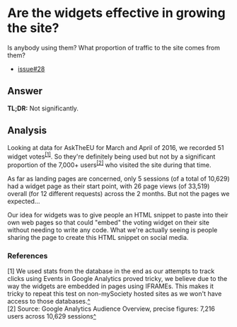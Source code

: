 # Are the widgets effective in growing the site?

Is anybody using them? What proportion of traffic to the site comes from them?

- [issue#28](https://github.com/mysociety/alaveteli-experiments/issues/28)

## Answer

**TL;DR:** Not significantly.

## Analysis

Looking at data for AskTheEU for March and April of 2016, we recorded 51 widget
votes<sup id="cite-1">[[1]](#ref-1)</sup>. So they're definitely being used but
not by a significant proportion of the 7,000+ users<sup id="cite-2">[[2]](#ref-2)</sup>
who visited the site during that time.

As far as landing pages are concerned, only 5 sessions (of a total of 10,629)
had a widget page as their start point, with 26 page views (of 33,519) overall
(for 12 different requests) across the 2 months. But not the pages we expected...

Our idea for widgets was to give people an HTML snippet to paste into their own
web pages so that could "embed" the voting widget on their site without needing
to write any code. What we're actually seeing is people sharing the page to
create this HTML snippet on social media. 

### References 
[1] <a name="ref-1"></a> We used stats from the database in the end as our
attempts to track clicks using Events in Google Analytics proved tricky,
we believe due to the way the widgets are embedded in pages using IFRAMEs.
This makes it tricky to repeat this test on non-mySociety hosted sites as we
won't have access to those databases.[^](#cite-1)  
[2] <a name="ref-2"></a>Source: Google Analytics Audience Overview, precise
figures: 7,216 users across 10,629 sessions[^](#cite-2)